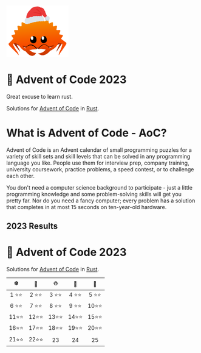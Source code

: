<img src="./.assets/christmas_ferris.png" width="164">

# 🎄 Advent of Code 2023

Great excuse to learn rust.

Solutions for [Advent of Code](https://adventofcode.com/) in [Rust](https://www.rust-lang.org/).

# What is Advent of Code - AoC?

Advent of Code is an Advent calendar of small programming puzzles for a variety of skill sets and skill levels that can be solved in any programming language you like. People use them for interview prep, company training, university coursework, practice problems, a speed contest, or to challenge each other.

You don't need a computer science background to participate - just a little programming knowledge and some problem-solving skills will get you pretty far. Nor do you need a fancy computer; every problem has a solution that completes in at most 15 seconds on ten-year-old hardware.

<!--- advent_readme_stars table --->
## 2023 Results

# 🎄 Advent of Code 2023

Solutions for [Advent of Code](https://adventofcode.com/) in [Rust](https://www.rust-lang.org/).

|   ❄️    |   🎁   |   ⛄   |   🔔   |   🎄   |
| :----: | :----: | :----: | :----: | :----: |
| 1 ⭐⭐ | 2 ⭐⭐ | 3 ⭐⭐ | 4 ⭐⭐ | 5 ⭐⭐ |
| 6 ⭐⭐ | 7 ⭐⭐ | 8 ⭐⭐ | 9 ⭐⭐ | 10⭐⭐ |
| 11⭐⭐ | 12⭐⭐ | 13⭐⭐ | 14⭐⭐ | 15⭐⭐ |
| 16⭐⭐ | 17⭐⭐ | 18⭐⭐ | 19⭐⭐ | 20⭐⭐ |
| 21⭐⭐ | 22⭐⭐ | 23     | 24     | 25     |

